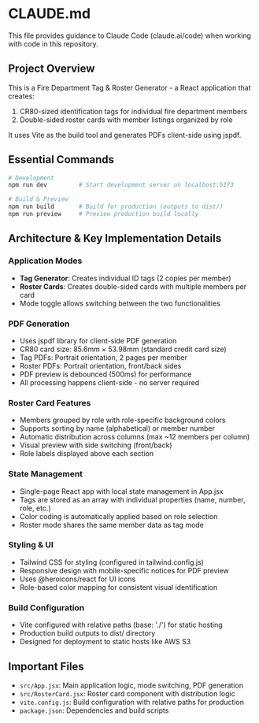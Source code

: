 # CLAUDE.md

This file provides guidance to Claude Code (claude.ai/code) when working with code in this repository.

## Project Overview

This is a Fire Department Tag & Roster Generator - a React application that creates:
1. CR80-sized identification tags for individual fire department members
2. Double-sided roster cards with member listings organized by role

It uses Vite as the build tool and generates PDFs client-side using jspdf.

## Essential Commands

```bash
# Development
npm run dev         # Start development server on localhost:5173

# Build & Preview
npm run build       # Build for production (outputs to dist/)
npm run preview     # Preview production build locally
```

## Architecture & Key Implementation Details

### Application Modes
- **Tag Generator**: Creates individual ID tags (2 copies per member)
- **Roster Cards**: Creates double-sided cards with multiple members per card
- Mode toggle allows switching between the two functionalities

### PDF Generation
- Uses jspdf library for client-side PDF generation
- CR80 card size: 85.6mm × 53.98mm (standard credit card size)
- Tag PDFs: Portrait orientation, 2 pages per member
- Roster PDFs: Portrait orientation, front/back sides
- PDF preview is debounced (500ms) for performance
- All processing happens client-side - no server required

### Roster Card Features
- Members grouped by role with role-specific background colors
- Supports sorting by name (alphabetical) or member number
- Automatic distribution across columns (max ~12 members per column)
- Visual preview with side switching (front/back)
- Role labels displayed above each section

### State Management
- Single-page React app with local state management in App.jsx
- Tags are stored as an array with individual properties (name, number, role, etc.)
- Color coding is automatically applied based on role selection
- Roster mode shares the same member data as tag mode

### Styling & UI
- Tailwind CSS for styling (configured in tailwind.config.js)
- Responsive design with mobile-specific notices for PDF preview
- Uses @heroicons/react for UI icons
- Role-based color mapping for consistent visual identification

### Build Configuration
- Vite configured with relative paths (base: './') for static hosting
- Production build outputs to dist/ directory
- Designed for deployment to static hosts like AWS S3

## Important Files

- `src/App.jsx`: Main application logic, mode switching, PDF generation
- `src/RosterCard.jsx`: Roster card component with distribution logic
- `vite.config.js`: Build configuration with relative paths for production
- `package.json`: Dependencies and build scripts